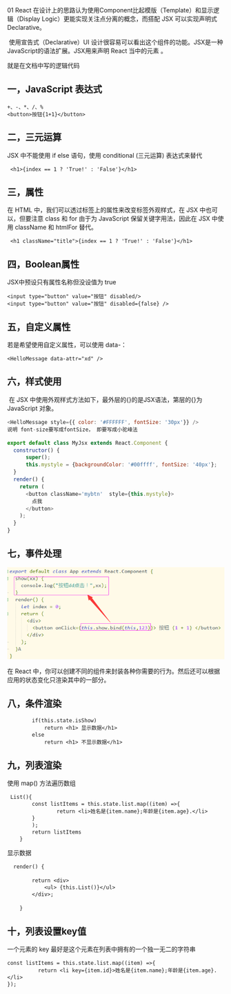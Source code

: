 01        React 在设计上的思路认为使用Component比起模版（Template）和显示逻辑（Display Logic）更能实现关注点分离的概念，而搭配 JSX 可以实现声明式 Declarative。

​       使用宣告式（Declarative）UI 设计很容易可以看出这个组件的功能。JSX是一种JavaScript的语法扩展。JSX用来声明 React 当中的元素 。





就是在文档中写的逻辑代码 

## 一，JavaScript 表达式

```
+、-、*、/、%
<button>按钮{1+1}</button>
```

## 二，三元运算

JSX 中不能使用 if else 语句，使用 conditional (三元运算) 表达式来替代 

```
 <h1>{index == 1 ? 'True!' : 'False'}</h1>
```

## 三，属性

在 HTML 中，我们可以透过标签上的属性来改变标签外观样式，在 JSX 中也可以，但要注意 class 和 for 由于为 JavaScript 保留关键字用法，因此在 JSX 中使用 className 和 htmlFor 替代。 

```
 <h1 className="title">{index == 1 ? 'True!' : 'False'}</h1>
```

## 四，Boolean属性

JSX中预设只有属性名称但没设值为 true 

```
<input type="button" value="按钮" disabled/>
<input type="button" value="按钮" disabled={false} />
```

## 五，自定义属性

若是希望使用自定义属性，可以使用 data-： 

```
<HelloMessage data-attr="xd" />
```

## 六，样式使用

​        在 JSX 中使用外观样式方法如下，最外层的{}的是JSX语法，第层的{}为 JavaScript 对象。 

```js
<HelloMessage style={{ color: '#FFFFFF', fontSize: '30px'}} />
说明 font-size要写成fontSize， 即要写成小驼峰法
```

```js
export default class MyJsx extends React.Component {
  constructor() {
	  super();
      this.mystyle = {backgroundColor: '#00ffff', fontSize: '40px'};
  }
  render() {
    return (
      <button className='mybtn'  style={this.mystyle}>
        点我
      </button>
    );
  }
}
```

## 七，事件处理

![1573992147782](img\1573992147782.png)



在 React 中，你可以创建不同的组件来封装各种你需要的行为。然后还可以根据应用的状态变化只渲染其中的一部分。

## 八，条件渲染

```
        if(this.state.isShow)
            return <h1> 显示数据</h1>
        else
            return <h1> 不显示数据</h1>
```

## 九，列表渲染

使用 map() 方法遍历数组

```
 List(){
        const listItems = this.state.list.map((item) =>{
                return <li>姓名是{item.name};年龄是{item.age}.</li>
        }
        );
        return listItems
    }
```

显示数据

```
  render() {

        return <div>
            <ul> {this.List()}</ul>
        </div>;

    }
```

## 十，列表设置key值

一个元素的 key 最好是这个元素在列表中拥有的一个独一无二的字符串

```
const listItems = this.state.list.map((item) =>{
          return <li key={item.id}>姓名是{item.name};年龄是{item.age}.</li>
});
```
